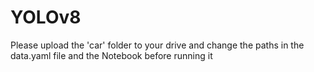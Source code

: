 # YOLOv8
Please upload the 'car' folder to your drive and change the paths in the data.yaml file and the Notebook before running it